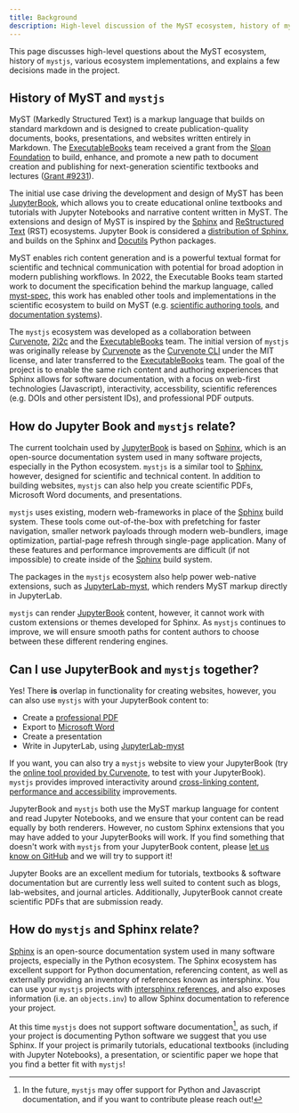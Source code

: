 ```yaml
---
title: Background
description: High-level discussion of the MyST ecosystem, history of mystjs, other implementations like JupyterBook and Sphinx, and explains a few decisions made in the project.
---
```


This page discusses high-level questions about the MyST ecosystem, history of `mystjs`, various ecosystem implementations, and explains a few decisions made in the project.

## History of MyST and `mystjs`

MyST (Markedly Structured Text) is a markup language that builds on standard markdown and is designed to create publication-quality documents, books, presentations, and websites written entirely in Markdown. The [ExecutableBooks] team received a grant from the [Sloan Foundation](https://sloan.org) to build, enhance, and promote a new path to document creation and publishing for next-generation scientific textbooks and lectures ([Grant #9231](https://sloan.org/grant-detail/9231)).

The initial use case driving the development and design of MyST has been [JupyterBook], which allows you to create educational online textbooks and tutorials with Jupyter Notebooks and narrative content written in MyST. The extensions and design of MyST is inspired by the [Sphinx] and [ReStructured Text](https://docutils.sourceforge.io/rst.html) (RST) ecosystems. Jupyter Book is considered a [distribution of Sphinx](myst:jupyterbook#explain/sphinx), and builds on the Sphinx and [Docutils] Python packages.

MyST enables rich content generation and is a powerful textual format for scientific and technical communication with potential for broad adoption in modern publishing workflows. In 2022, the Executable Books team started work to document the specification behind the markup language, called [myst-spec](https://github.com/executablebooks/myst-spec), this work has enabled other tools and implementations in the scientific ecosystem to build on MyST (e.g. [scientific authoring tools](https://curvenote.com/for/writing), and [documentation systems](https://blog.readthedocs.com/jupyter-book-read-the-docs/)).

The `mystjs` ecosystem was developed as a collaboration between [Curvenote], [2i2c] and the [ExecutableBooks] team. The initial version of `mystjs` was originally release by [Curvenote] as the [Curvenote CLI](https://curvenote.com/docs/cli) under the MIT license, and later transferred to the [ExecutableBooks] team. The goal of the project is to enable the same rich content and authoring experiences that Sphinx allows for software documentation, with a focus on web-first technologies (Javascript), interactivity, accessbility, scientific references (e.g. DOIs and other persistent IDs), and professional PDF outputs.

## How do Jupyter Book and `mystjs` relate?

The current toolchain used by [JupyterBook] is based on [Sphinx], which is an open-source documentation system used in many software projects, especially in the Python ecosystem. `mystjs` is a similar tool to [Sphinx], however, designed for scientific and technical content. In addition to building websites, `mystjs` can also help you create scientific PDFs, Microsoft Word documents, and presentations.

`mystjs` uses existing, modern web-frameworks in place of the [Sphinx] build system. These tools come out-of-the-box with prefetching for faster navigation, smaller network payloads through modern web-bundlers, image optimization, partial-page refresh through single-page application. Many of these features and performance improvements are difficult (if not impossible) to create inside of the [Sphinx] build system.

The packages in the `mystjs` ecosystem also help power web-native extensions, such as [JupyterLab-myst], which renders MyST markup directly in JupyterLab.

`mystjs` can render [JupyterBook] content, however, it cannot work with custom extensions or themes developed for Sphinx. As `mystjs` continues to improve, we will ensure smooth paths for content authors to choose between these different rendering engines.

## Can I use JupyterBook and `mystjs` together?

Yes! There **is** overlap in functionality for creating websites, however, you can also use `mystjs` with your JupyterBook content to:

- Create a [professional PDF](./creating-pdf-documents.md)
- Export to [Microsoft Word](./creating-word-documents.md)
- Create a presentation
- Write in JupyterLab, using [JupyterLab-myst]

If you want, you can also try a `mystjs` website to view your JupyterBook (try the [online tool provided by Curvenote](https://try.curvenote.com), to test with your JupyterBook). `mystjs` provides improved interactivity around [cross-linking content](./cross-references.md), [performance and accessibility](./accessibility-and-performance.md) improvements.

JupyterBook and `mystjs` both use the MyST markup language for content and read Jupyter Notebooks, and we ensure that your content can be read equally by both renderers. However, no custom Sphinx extensions that you may have added to your JupyterBooks will work. If you find something that doesn't work with `mystjs` from your JupyterBook content, please [let us know on GitHub](https://github.com/executablebooks/mystjs/issues) and we will try to support it!

Jupyter Books are an excellent medium for tutorials, textbooks & software documentation but are currently less well suited to content such as blogs, lab-websites, and journal articles. Additionally, JupyterBook cannot create scientific PDFs that are submission ready.

## How do `mystjs` and Sphinx relate?

[Sphinx] is an open-source documentation system used in many software projects, especially in the Python ecosystem. The Sphinx ecosystem has excellent support for Python documentation, referencing content, as well as externally providing an inventory of references known as intersphinx. You can use your `mystjs` projects with [intersphinx references](#intersphinx), and also exposes information (i.e. an `objects.inv`) to allow Sphinx documentation to reference your project.

At this time `mystjs` does not support software documentation[^1], as such, if your project is documenting Python software we suggest that you use Sphinx. If your project is primarily tutorials, educational textbooks (including with Jupyter Notebooks), a presentation, or scientific paper we hope that you find a better fit with `mystjs`!

[^1]: In the future, `mystjs` may offer support for Python and Javascript documentation, and if you want to contribute please reach out!

[2i2c]: https://2i2c.org/
[curvenote]: https://curvenote.com
[docutils]: https://docutils.sourceforge.io/
[executablebooks]: https://executablebooks.org/
[jupyterbook]: https://jupyterbook.org/
[jupyterlab-myst]: https://github.com/executablebooks/jupyterlab-myst
[sphinx]: https://www.sphinx-doc.org/
